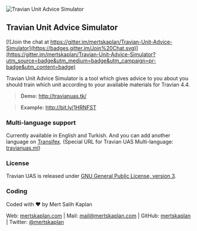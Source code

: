 ![Travian Unit Advice Simulator](http://travianuas.tk/images/banner.png)

## Travian Unit Advice Simulator ##

[![Join the chat at https://gitter.im/mertskaplan/Travian-Unit-Advice-Simulator](https://badges.gitter.im/Join%20Chat.svg)](https://gitter.im/mertskaplan/Travian-Unit-Advice-Simulator?utm_source=badge&utm_medium=badge&utm_campaign=pr-badge&utm_content=badge)

Travian Unit Advice Simulator is a tool which gives advice to you about you should train which unit according to your available materials for Travian 4.4.

> **Demo:** http://travianuas.tk/

> **Example:** http://bit.ly/1HRNFST

### Multi-language support ###
Currently available in English and Turkish. And you can add another language on [Transifex](https://www.transifex.com/projects/p/travian-uas/).
(Special URL for Travian UAS Multi-language: [travianuas.ml](http://travianuas.ml))

### License ###
Travian UAS is released under [GNU General Public License, version 3](http://travianuas.tk/LICENSE).

### Coding ###
Coded with ❤ by Mert Salih Kaplan 

Web: [mertskaplan.com](http://mertskaplan.com) | Mail: [mail@mertskaplan.com](mailto:mail@mertskaplan.com) | GitHub: [mertskaplan](https://github.com/mertskaplan/) | Twitter: [@mertskaplan](https://twitter.com/mertskaplan) 